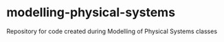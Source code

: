 # modelling-physical-systems
Repository for code created during Modelling of Physical Systems classes
